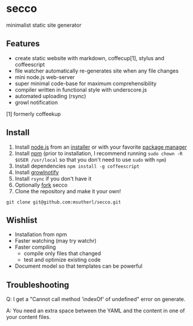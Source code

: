 # secco

minimalist static site generator

## Features

- create static website with markdown, coffecup[1], stylus and coffeescript
- file watcher automatically re-generates site when any file changes
- mini node.js web-server
- super minimal code-base for maximum comprehensibility
- compiler written in functional style with underscore.js
- automated uploading (rsync)
- growl notification

[1] formerly coffeekup

## Install

1. Install [node.js](http://nodejs.org/) from an [installer](http://nodejs.org/#download) or with your favorite [package manager](https://github.com/joyent/node/wiki/Installing-Node.js-via-package-manager)
2. Install [npm](http://npmjs.org/) (prior to installation, I recommend running <code>sudo chown -R $USER /usr/local</code> so that you don't need to use <code>sudo</code> with <code>npm</code>)
3. Install dependencies <code>npm install -g coffeescript</code>
4. Install [growlnotify](http://growl.info/extras.php)
5. Install <code>rsync</code> if you don't have it
6. Optionally [fork](https://github.com/msutherl/secco/fork_select) secco
7. Clone the repository and make it your own!

~~~
git clone git@github.com:msutherl/secco.git
~~~

## Wishlist

- Installation from npm
- Faster watching (may try watchr)
- Faster compiling
	- compile only files that changed
	- test and optimize existing code
- Document model so that templates can be powerful

## Troubleshooting

Q: I get a "Cannot call method 'indexOf' of undefined" error on generate.

A: You need an extra space between the YAML and the content in one of your content files.
